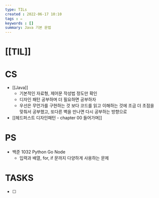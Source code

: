```yaml
---
type: TILs
created : 2022-06-17 10:10
tags : ✏️
keywords : []
summary: Java 기본 문법
---
```


# [[TIL]]

# CS
- [[Java]]
	-  기본적인 자료형, 제어문 작성법 정도만 확인
	- 디자인 패턴 공부하며 더 필요하면 공부하자
	- 우선은 무언가를 구현하는 것 보다 코드를 읽고 이해하는 것에 조금 더 초점을 맞춰서 공부했고, 또다른 벽을 만나면 다시 공부하는 방향으로
- [[헤드퍼스트 디자인패턴 - chapter 00 들어가며]]

# PS
- 백준 1032 Python Go Node
	- 입력과 배열, for, if 문까지 다양하게 사용하는 문제

# TASKS
- [ ] 
